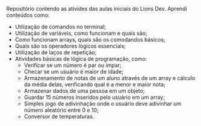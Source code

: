 Reposítório contendo as ativides das aulas iniciais do Lions Dev.
Aprendi conteúdos como: 
- Utilização de comandos no terminal;
- Utilização de variáveis, como funcionam e quais são;
- Como funcionam arrays, quais são os comodandos básicos;
- Quais são os operadores lógicos essenciais;
- Utilização de laços de repetição;
- Atividades básicas de lógica de programação, como:
  - Verificar se um número é par ou ímpar;
  - Checar se um usuário é maior de idade;
  - Armazenamento de notas de um aluno através de um array e cálculo da média delas, verificando qual é a menor e maior nota;
  - Armazenar dados de uma pessoa em um objeto;
  - Guardar 15 números inseridos pelo usuário em um array;
  - Simples jogo de adivinhação onde o usuário deve adivinhar um número aleatório entre 0 e 10;
  - Conversor de temperaturas.
